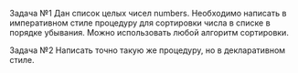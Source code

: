Задача №1
Дан список целых чисел numbers. Необходимо написать в императивном стиле процедуру для сортировки числа в списке в порядке убывания. Можно использовать любой алгоритм сортировки.


Задача №2
Написать точно такую же процедуру, но в декларативном стиле.

